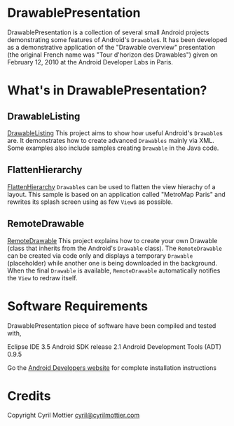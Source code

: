 DrawablePresentation
=====================
 
DrawablePresentation is a collection of several small Android projects demonstrating some features of Android's `Drawable`s. It has been developed as a demonstrative application of the "Drawable overview" presentation (the original French name was "Tour d'horizon des Drawables") given on February 12, 2010 at the Android Developer Labs in Paris.

What's in DrawablePresentation?
===============================
                  
DrawableListing
---------------

[DrawableListing][] This project aims to show how useful Android's `Drawable`s are. It demonstrates how to create advanced `Drawables` mainly via XML. Some examples also include samples creating `Drawable` in the Java code.

FlattenHierarchy
----------------

[FlattenHierarchy][] `Drawable`s can be used to flatten the view hierachy of a layout. This sample is based on an application called "MetroMap Paris" and rewrites its splash screen using as few `View`s as possible.

RemoteDrawable
---------------

[RemoteDrawable][] This project explains how to create your own Drawable (class that inherits from the Android's `Drawable` class). The `RemoteDrawable` can be created via code only and displays a temporary `Drawable` (placeholder) while another one is being downloaded in the background. When the final `Drawable` is available, `RemoteDrawable` automatically notifies the `View` to redraw itself.

Software Requirements
=====================
 
DrawablePresentation piece of software have been compiled and tested with,
 
  Eclipse IDE 3.5
  Android SDK release 2.1
  Android Development Tools (ADT) 0.9.5
 
Go the [Android Developers website][] for complete installation instructions
 
Credits
=======
 
Copyright Cyril Mottier <cyril@cyrilmottier.com>

[Android Developers website]: http://d.android.com/sdk/installing.html
[DrawableListing]: http://github.com/cyrilmottier/DrawablePresentation/blob/master/DrawableListing
[FlattenHierarchy]: http://github.com/cyrilmottier/DrawablePresentation/blob/master/FlattenHierarchy
[RemoteDrawable]: http://github.com/cyrilmottier/DrawablePresentation/blob/master/RemoteDrawable